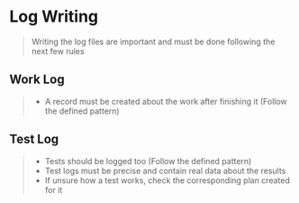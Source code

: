 # Log Writing

> Writing the log files are important and must be done following the next few rules

## Work Log

> - A record must be created about the work after finishing it (Follow the defined pattern)

## Test Log

> - Tests should be logged too (Follow the defined pattern)
> - Test logs must be precise and contain real data about the results
> - If unsure how a test works, check the corresponding plan created for it